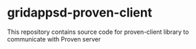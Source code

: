 # gridappsd-proven-client
This repository contains source code for proven-client library to communicate with Proven server
